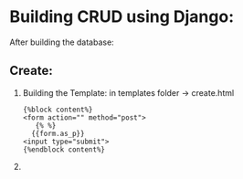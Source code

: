 # Building CRUD using Django:

After building the database:

## Create:
1. Building the Template:
   in templates folder -> create.html
   ```
   {%block content%}
   <form action="" method="post">
      {% %}
     {{form.as_p}}
   <input type="submit">
   {%endblock content%}
   ```
2. 